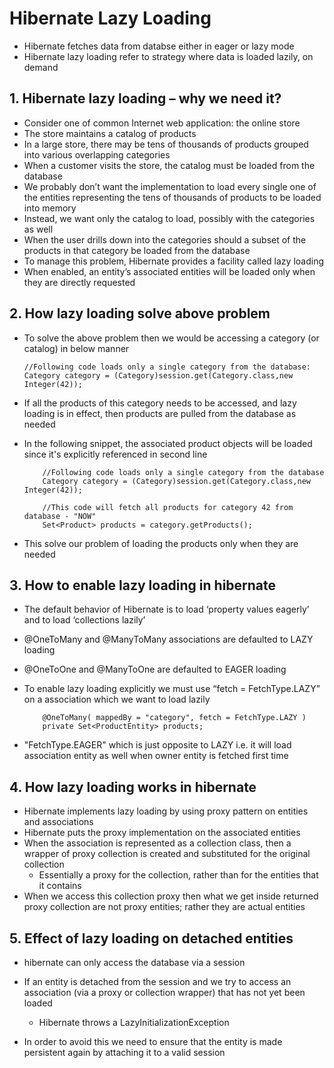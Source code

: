 # 	Hibernate Lazy Loading

-	Hibernate fetches data from databse either in eager or lazy mode
-	Hibernate lazy loading refer to strategy where data is loaded lazily, on demand


##	1. Hibernate lazy loading – why we need it?

-	Consider one of common Internet web application: the online store
-	The store maintains a catalog of products
-	In a large store, there may be tens of thousands of products grouped into various overlapping categories
-	When a customer visits the store, the catalog must be loaded from the database
-	We probably don’t want the implementation to load every single one of the entities representing the tens of thousands of products to be loaded into memory
-	Instead, we want only the catalog to load, possibly with the categories as well
-	When the user drills down into the categories should a subset of the products in that category be loaded from the database
-	To manage this problem, Hibernate provides a facility called lazy loading
-	When enabled, an entity’s associated entities will be loaded only when they are directly requested


##	2. How lazy loading solve above problem

-	To solve the above problem then we would be accessing a category (or catalog) in below manner

		//Following code loads only a single category from the database:
		Category category = (Category)session.get(Category.class,new Integer(42));
		
-	If all the products of this category needs to be accessed, and lazy loading is in effect, then products are pulled from the database as needed
-	In the following snippet, the associated product objects will be loaded since it's explicitly referenced in second line


			//Following code loads only a single category from the database
			Category category = (Category)session.get(Category.class,new Integer(42));
			 
			//This code will fetch all products for category 42 from database - "NOW"
			Set<Product> products = category.getProducts();
			
-	This solve our problem of loading the products only when they are needed

##	3. How to enable lazy loading in hibernate

-	The default behavior of Hibernate is to load ‘property values eagerly’ and to load ‘collections lazily’
-	@OneToMany and @ManyToMany associations are defaulted to LAZY loading
-	@OneToOne and @ManyToOne are defaulted to EAGER loading


-	To enable lazy loading explicitly we must use “fetch = FetchType.LAZY” on a association which we want to load lazily


			@OneToMany( mappedBy = "category", fetch = FetchType.LAZY )
			private Set<ProductEntity> products;
			
			
-	"FetchType.EAGER" which is just opposite to LAZY i.e. it will load association entity as well when owner entity is fetched first time


##	4. How lazy loading works in hibernate

-	Hibernate implements lazy loading by using proxy pattern on entities and associations
-	Hibernate puts the proxy implementation on the associated entities
-	When the association is represented as a collection class, then a wrapper of proxy collection is created and substituted for the original collection
	-	Essentially a proxy for the collection, rather than for the entities that it contains
-	When we access this collection proxy then what we get inside returned proxy collection are not proxy entities; rather they are actual entities


##	5. Effect of lazy loading on detached entities


-	hibernate can only access the database via a session
-	If an entity is detached from the session and we try to access an association (via a proxy or collection wrapper) that has not yet been loaded
	-	Hibernate throws a LazyInitializationException
	
-	In order to avoid this  we need to ensure that the entity is made persistent again by attaching it to a valid session 	




		



























		
